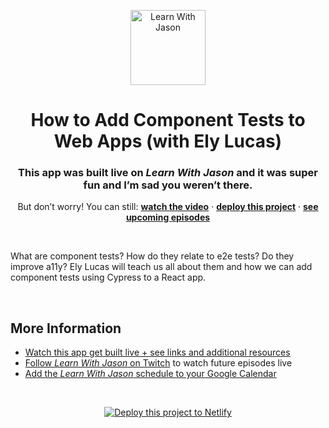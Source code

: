 <p align="center">
  <a href="https://www.learnwithjason.dev">
    <img src="https://res.cloudinary.com/jlengstorf/image/upload/q_auto,f_auto,w_240/v1579281727/lwj/learnwithjason.png" alt="Learn With Jason" width="120" />
  </a>
</p>
<h1 align="center">
  How to Add Component Tests to Web Apps (with Ely Lucas)
</h1>
<h3 align="center">
  This app was built live on <em>Learn With Jason</em> and it was super fun and I’m sad you weren’t there.
</h3>
<p align="center">
  But don’t worry! You can still: 
  <a href="https://www.learnwithjason.dev/how-to-add-component-tests-to-web-apps"><strong>watch the video</strong></a> · 
  <a href="https://app.netlify.com/start/deploy?repository=https://github.com/learnwithjason/cypress-component-testing-react&utm_source=learnwithjason&utm_medium=github&utm_campaign=devex"><strong>deploy this project</strong></a> · 
  <a href="https://jason.af/lwj/schedule"><strong>see upcoming episodes</strong></a>
</p>

&nbsp;

What are component tests? How do they relate to e2e tests? Do they improve a11y? Ely Lucas will teach us all about them and how we can add component tests using Cypress to a React app.

&nbsp;

## More Information

- [Watch this app get built live + see links and additional resources][episode]
- [Follow _Learn With Jason_ on Twitch][twitch] to watch future episodes live
- [Add the _Learn With Jason_ schedule to your Google Calendar][cal]

&nbsp;
<p align="center">
  <a href="https://app.netlify.com/start/deploy?repository=https://github.com/learnwithjason/cypress-component-testing-react&utm_source=learnwithjason&utm_medium=github&utm_campaign=devex">
    <img src="https://www.netlify.com/img/deploy/button.svg" alt="Deploy this project to Netlify" />
  </a>
</p>

[episode]: https://www.learnwithjason.dev/how-to-add-component-tests-to-web-apps
[twitch]: https://jason.af/twitch
[cal]: https://jason.af/lwj/cal